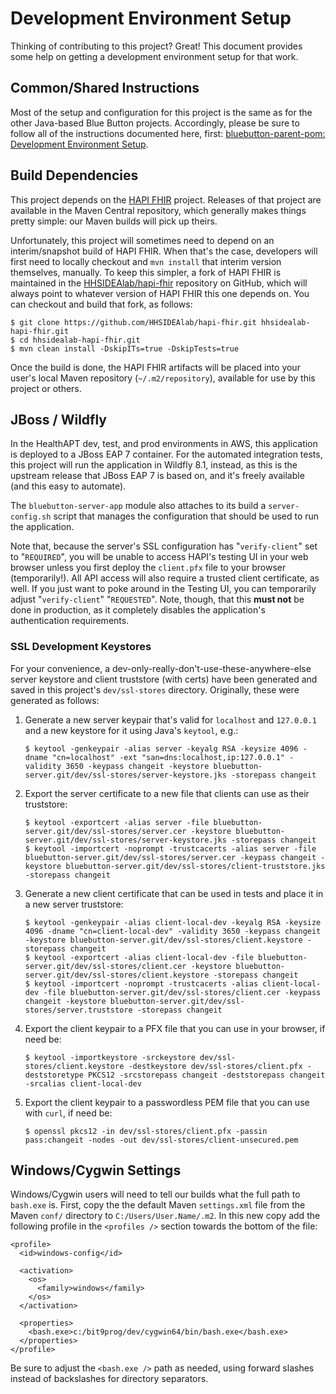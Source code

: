 Development Environment Setup
=============================

Thinking of contributing to this project? Great! This document provides some help on getting a development environment setup for that work.

## Common/Shared Instructions

Most of the setup and configuration for this project is the same as for the other Java-based Blue Button projects. Accordingly, please be sure to follow all of the instructions documented here, first: [bluebutton-parent-pom: Development Environment Setup](https://github.com/HHSIDEAlab/bluebutton-parent-pom/blob/devenv-instructions/dev/devenv-readme.md).

## Build Dependencies

This project depends on the [HAPI FHIR](https://github.com/jamesagnew/hapi-fhir) project. Releases of that project are available in the Maven Central repository, which generally makes things pretty simple: our Maven builds will pick up theirs.

Unfortunately, this project will sometimes need to depend on an interim/snapshot build of HAPI FHIR. When that's the case, developers will first need to locally checkout and `mvn install` that interim version themselves, manually. To keep this simpler, a fork of HAPI FHIR is maintained in the [HHSIDEAlab/hapi-fhir](https://github.com/HHSIDEAlab/hapi-fhir) repository on GitHub, which will always point to whatever version of HAPI FHIR this one depends on. You can checkout and build that fork, as follows:

    $ git clone https://github.com/HHSIDEAlab/hapi-fhir.git hhsidealab-hapi-fhir.git
    $ cd hhsidealab-hapi-fhir.git
    $ mvn clean install -DskipITs=true -DskipTests=true

Once the build is done, the HAPI FHIR artifacts will be placed into your user's local Maven repository (`~/.m2/repository`), available for use by this project or others.

## JBoss / Wildfly

In the HealthAPT dev, test, and prod environments in AWS, this application is deployed to a JBoss EAP 7 container. For the automated integration tests, this project will run the application in Wildfly 8.1, instead, as this is the upstream release that JBoss EAP 7 is based on, and it's freely available (and this easy to automate).

The `bluebutton-server-app` module also attaches to its build a `server-config.sh` script that manages the configuration that should be used to run the application.

Note that, because the server's SSL configuration has "`verify-client`" set to "`REQUIRED`", you will be unable to access HAPI's testing UI in your web browser unless you first deploy the `client.pfx` file to your browser (temporarily!). All API access will also require a trusted client certificate, as well. If you just want to poke around in the Testing UI, you can temporarily adjust "`verify-client`" "`REQUESTED`". Note, though, that this **must not** be done in production, as it completely disables the application's authentication requirements.

### SSL Development Keystores

For your convenience, a dev-only-really-don't-use-these-anywhere-else server keystore and client truststore (with certs) have been generated and saved in this project's `dev/ssl-stores` directory. Originally, these were generated as follows:

1. Generate a new server keypair that's valid for `localhost` and `127.0.0.1` and a new keystore for it using Java's `keytool`, e.g.:
    
    ```
    $ keytool -genkeypair -alias server -keyalg RSA -keysize 4096 -dname "cn=localhost" -ext "san=dns:localhost,ip:127.0.0.1" -validity 3650 -keypass changeit -keystore bluebutton-server.git/dev/ssl-stores/server-keystore.jks -storepass changeit
    ```
    
1. Export the server certificate to a new file that clients can use as their truststore:
    
    ```
    $ keytool -exportcert -alias server -file bluebutton-server.git/dev/ssl-stores/server.cer -keystore bluebutton-server.git/dev/ssl-stores/server-keystore.jks -storepass changeit
    $ keytool -importcert -noprompt -trustcacerts -alias server -file bluebutton-server.git/dev/ssl-stores/server.cer -keypass changeit -keystore bluebutton-server.git/dev/ssl-stores/client-truststore.jks -storepass changeit
    ```
    
1. Generate a new client certificate that can be used in tests and place it in a new server truststore:
    
    ```
    $ keytool -genkeypair -alias client-local-dev -keyalg RSA -keysize 4096 -dname "cn=client-local-dev" -validity 3650 -keypass changeit -keystore bluebutton-server.git/dev/ssl-stores/client.keystore -storepass changeit
    $ keytool -exportcert -alias client-local-dev -file bluebutton-server.git/dev/ssl-stores/client.cer -keystore bluebutton-server.git/dev/ssl-stores/client.keystore -storepass changeit
    $ keytool -importcert -noprompt -trustcacerts -alias client-local-dev -file bluebutton-server.git/dev/ssl-stores/client.cer -keypass changeit -keystore bluebutton-server.git/dev/ssl-stores/server.truststore -storepass changeit
    ```
    
1. Export the client keypair to a PFX file that you can use in your browser, if need be:
    
    ```
    $ keytool -importkeystore -srckeystore dev/ssl-stores/client.keystore -destkeystore dev/ssl-stores/client.pfx -deststoretype PKCS12 -srcstorepass changeit -deststorepass changeit -srcalias client-local-dev
    ```

1. Export the client keypair to a passwordless PEM file that you can use with `curl`, if need be:
    
    ```
    $ openssl pkcs12 -in dev/ssl-stores/client.pfx -passin pass:changeit -nodes -out dev/ssl-stores/client-unsecured.pem
    ```

## Windows/Cygwin Settings

Windows/Cygwin users will need to tell our builds what the full path to `bash.exe` is. First, copy the the default Maven `settings.xml` file from the Maven `conf/` directory to `C:/Users/User.Name/.m2`. In this new copy add the following profile in the `<profiles />` section towards the bottom of the file:

    <profile>
      <id>windows-config</id>

      <activation>
        <os>
          <family>windows</family>
        </os>
      </activation>

      <properties>
        <bash.exe>c:/bit9prog/dev/cygwin64/bin/bash.exe</bash.exe>
      </properties>
    </profile>

Be sure to adjust the `<bash.exe />` path as needed, using forward slashes instead of backslashes for directory separators.